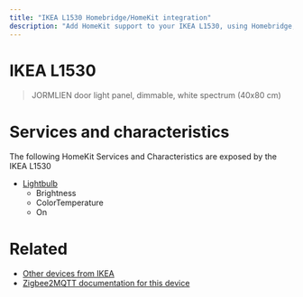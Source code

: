 ```yaml
---
title: "IKEA L1530 Homebridge/HomeKit integration"
description: "Add HomeKit support to your IKEA L1530, using Homebridge, Zigbee2MQTT and homebridge-z2m."
---
```

<!---
This file has been GENERATED using src/docgen/docgen.ts
DO NOT EDIT THIS FILE MANUALLY!
-->
# IKEA L1530
> JORMLIEN door light panel, dimmable, white spectrum (40x80 cm)


# Services and characteristics
The following HomeKit Services and Characteristics are exposed by
the IKEA L1530

* [Lightbulb](../../light.md)
  * Brightness
  * ColorTemperature
  * On


# Related
* [Other devices from IKEA](../index.md#ikea)
* [Zigbee2MQTT documentation for this device](https://www.zigbee2mqtt.io/devices/L1530.html)